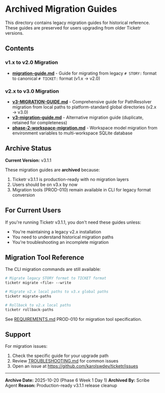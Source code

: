 # Archived Migration Guides

This directory contains legacy migration guides for historical reference. These guides are preserved for users upgrading from older Ticketr versions.

## Contents

### v1.x to v2.0 Migration
- **[migration-guide.md](migration-guide.md)** - Guide for migrating from legacy `# STORY:` format to canonical `# TICKET:` format (v1.x → v2.0)

### v2.x to v3.0 Migration
- **[v3-MIGRATION-GUIDE.md](v3-MIGRATION-GUIDE.md)** - Comprehensive guide for PathResolver migration from local paths to platform-standard global directories (v2.x → v3.0)
- **[v3-migration-guide.md](v3-migration-guide.md)** - Alternative migration guide (duplicate, retained for completeness)
- **[phase-2-workspace-migration.md](phase-2-workspace-migration.md)** - Workspace model migration from environment variables to multi-workspace SQLite database

## Archive Status

**Current Version:** v3.1.1

These migration guides are **archived** because:
1. Ticketr v3.1.1 is production-ready with no migration layers
2. Users should be on v3.x by now
3. Migration tools (PROD-010) remain available in CLI for legacy format conversion

## For Current Users

If you're running Ticketr v3.1.1, you don't need these guides unless:
- You're maintaining a legacy v2.x installation
- You need to understand historical migration paths
- You're troubleshooting an incomplete migration

## Migration Tool Reference

The CLI migration commands are still available:

```bash
# Migrate legacy STORY format to TICKET format
ticketr migrate <file> --write

# Migrate v2.x local paths to v3.x global paths
ticketr migrate-paths

# Rollback to v2.x local paths
ticketr rollback-paths
```

See [REQUIREMENTS.md](../../REQUIREMENTS.md) PROD-010 for migration tool specification.

## Support

For migration issues:
1. Check the specific guide for your upgrade path
2. Review [TROUBLESHOOTING.md](../TROUBLESHOOTING.md) for common issues
3. Open an issue at https://github.com/karolswdev/ticketr/issues

---

**Archive Date:** 2025-10-20 (Phase 6 Week 1 Day 1)
**Archived By:** Scribe Agent
**Reason:** Production-ready v3.1.1 release cleanup
